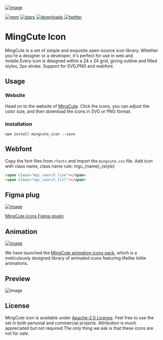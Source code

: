 [![image](https://github.com/Richard9394/MingCute/raw/main/MingCute_cover.png "MingCute Icon")](https://www.mingcute.com/)

[![npm](https://img.shields.io/npm/v/mingcute_icon.svg?labelColor=4A4A4A&color=007AFF&style=shield)](https://www.npmjs.com/package/mingcute_icon)
[![stars](https://img.shields.io/github/stars/Richard9394/MingCute.svg?labelColor=4A4A4A&color=FE7D37&style=shield)](https://github.com/Richard9394/MingCute/stargazers)
[![downloads](https://img.shields.io/npm/dt/mingcute_icon.svg?labelColor=4A4A4A&color=23AF5F&style=shield)](https://www.npmjs.com/package/mingcute_icon)
[![twitter](https://img.shields.io/twitter/follow/MingCute_icon.svg?label=MingCute_icon&style=social)](https://twitter.com/MingCute_icon)



# MingCute Icon
MingCute is a set of simple and exquisite open-source icon library. Whether you're a designer or a developer, it's perfect for use in web and mobile.Every icon is designed within a 24 x 24 grid, giving outline and filled styles, 2px stroke. Support for SVG,PNG and webfont.
## Usage
### Website
Head on to the website of [MingCute](https://www.mingcute.com/). Click the icons, you can adjust the color size, and then download the icons in SVG or PNG format. 
### Installation
```shell
npm install mingcute_icon --save
```
## Webfont
Copy the font files from  `/fonts` and import the `mingcute.css` file. Add icon with class name, class name rule: mgc_{name}_{style}
```html
<span class="mgc_search_line"></span>
<span class="mgc_search_fill"></span>
```
## Figma plug
[![image](https://s3-alpha-sig.figma.com/plugins/1306884809438005528/71376/92146746/11b0ce37-7d09-4a49-86f0-49ec0d048063-cover?Expires=1704672000&Signature=cvXcFB69oGnnqaqTHWyucHooizS8SLzUiVDQFyAXG9DowdDpIkcKjUYNypT2K~vvDr1vsN1nutJgyPK6gn4zUvk5g33~8S5maE~fd7Hgg4UqxFkkP6Jul32zQct81OOJ2EjykB~6XF5ZTQLQ330QUgOyYk89jX23UVBtHF~NOKzoFrRbPzl6UPVde~eGNBquy5zNA8mTwCEkJ03OJkAabVf0-3xyPtwpDM-AeDGcIDTBRcbiXlIRA8PvV2aYBs0EczxXKqFO~~736SLoweUdFs8-v0MzLk7ya8rEdhOWpEi67m~3goz6Nu5pJ7a5OZrYrewhFBshnVCpv849Y16gXQ__&Key-Pair-Id=APKAQ4GOSFWCVNEHN3O4 "MingCute Figma Plug")](https://www.figma.com/community/plugin/1306884809438005528/mingcute-icon)

[MingCute icons Figma plugin](https://www.figma.com/community/plugin/1306884809438005528/mingcute-icon)

## Animation
[![image](https://lemonsqueezy.imgix.net/media/7619/00f4cbab-8730-4c3f-8a8d-799c2a8417dd.gif "MingCute animation icons pack")](https://www.mingcute.com/animation)

We have launched the [MingCute animation icons pack](https://www.mingcute.com/animation), which is a meticulously designed library of animated icons featuring lifelike lottie animations.

## Preview
![image](https://github.com/Richard9394/MingCute/raw/main/MingCute_icon.png "MingCute Icon")

## License
MingCute icon is available under [Apache-2.0 License](https://github.com/Richard9394/MingCute/blob/main/LICENSE). Feel free to use the set in both personal and commercial projects. Attribution is much appreciated but not required.The only thing we ask is that these icons are not for sale.

